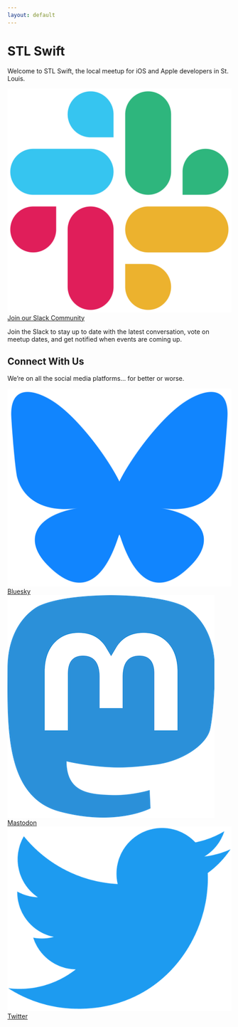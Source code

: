 ```yaml
---
layout: default
---
```


# STL Swift

Welcome to STL Swift, the local meetup for iOS and Apple developers in St. Louis.

<a href="https://join.slack.com/t/stlswift/shared_invite/zt-2yna9lcmr-hLc6t5UT9fHEvxSGoiMrwA" class="main-link">
    <img src="/assets/images/slack-logo.png" alt="Slack" class="social-icon">
    Join our Slack Community
</a>

Join the Slack to stay up to date with the latest conversation, vote on meetup dates, and get notified when events are coming up.

## Connect With Us
We’re on all the social media platforms… for better or worse.

<div class="social-links">
<a href="https://bsky.app/profile/stlswift.bsky.social">
    <img src="/assets/images/bluesky-icon.svg" alt="Bluesky" class="social-icon">
    Bluesky
</a>
<a href="https://mastodon.social/@stlswift">
    <img src="/assets/images/mastodon-icon.png" alt="Mastodon" class="social-icon">
    Mastodon
</a>
<a href="https://twitter.com/stlswift">
    <img src="/assets/images/twitter-logo.png" alt="Twitter" class="social-icon">
    Twitter
</a>
</div>